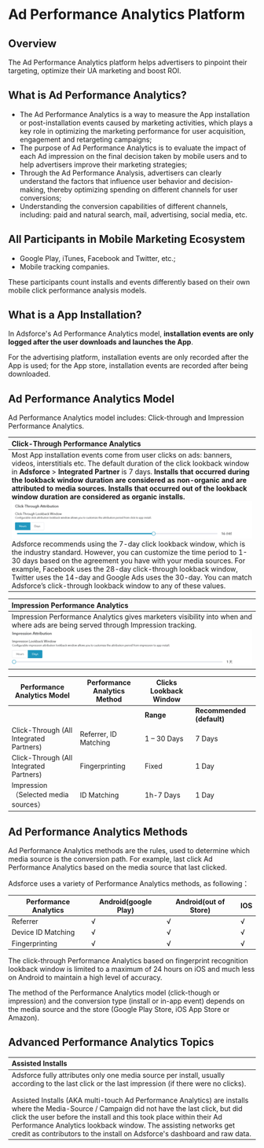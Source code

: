 # Ad Performance Analytics Platform

## Overview

The Ad Performance Analytics platform helps advertisers to pinpoint their targeting, optimize their UA marketing and boost ROI.

What is Ad Performance Analytics?
---------------------------------

- The Ad Performance Analytics is a way to measure the App installation or post-installation events caused by marketing activities, which plays a key role in optimizing the marketing performance for user acquisition, engagement and retargeting campaigns;
- The purpose of Ad Performance Analytics is to evaluate the impact of each Ad impression on the final decision taken by mobile users and to help advertisers improve their marketing strategies;
- Through the Ad Performance Analysis, advertisers can clearly understand the factors that influence user behavior and decision-making, thereby optimizing spending on different channels for user conversions;
- Understanding the conversion capabilities of different channels, including: paid and natural search, mail, advertising, social media, etc.

## All Participants in Mobile Marketing Ecosystem

- Google Play, iTunes, Facebook and Twitter, etc.;
- Mobile tracking companies.

These participants count installs and events differently based on their own mobile click performance analysis models.

What is a App Installation?
---------------------------

In Adsforce's Ad Performance Analytics model, **installation events are only logged after the user downloads and launches the App**.

For the advertising platform, installation events are only recorded after the App is used; for the App store, installation events are recorded after being downloaded.

## Ad Performance Analytics Model

Ad Performance Analytics model includes: Click-through and Impression Performance Analytics.

| Click-Through Performance Analytics                          |
| :----------------------------------------------------------- |
| Most App installation events come from user clicks on ads: banners, videos, interstitials etc. The default duration of the click lookback window in **Adsforce** > **Integrated Partner** is 7 days. **Installs that occurred during the lookback window duration are considered as non-organic and are attributed to media sources. Installs that occurred out of the lookback window duration are considered as organic installs.**<br />![1](1.png)<br />Adsforce recommends using the 7-day click lookback window, which is the industry standard. However, you can customize the time period to 1-30 days based on the agreement you have with your media sources. For example, Facebook uses the 28-day click-through lookback window, Twitter uses the 14-day and Google Ads uses the 30-day. You can match Adsforce’s click-through lookback window to any of these values. |

| Impression Performance Analytics                             |
| :----------------------------------------------------------- |
| Impression Performance Analytics gives marketers visibility into when and where ads are being served through Impression tracking. <br />![2](2.png) |

| **Performance Analytics Model**         | **Performance Analytics Method** | **Clicks Lookback Window** |                           |
| --------------------------------------- | -------------------------------- | -------------------------- | ------------------------- |
|                                         |                                  | **Range**                  | **Recommended (default)** |
| Click-Through (All Integrated Partners) | Referrer, ID Matching            | 1 – 30 Days                | 7 Days                    |
| Click-Through (All Integrated Partners) | Fingerprinting                   | Fixed                      | 1 Day                     |
| Impression（Selected media sources）    | ID Matching                      | 1h-7 Days                  | 1 Day                     |



## Ad Performance Analytics Methods

Ad Performance Analytics methods are the rules, used to determine which media source is the conversion path. For example, last click Ad Performance Analytics based on the media source that last clicked.

Adsforce uses a variety of Performance Analytics methods, as following：

| Performance Analytics | Android(google Play) | Android(out of Store) | IOS  |
| --------------------- | -------------------- | --------------------- | ---- |
| Referrer              | √                    | √                     | √    |
| Device ID Matching    | √                    | √                     | √    |
| Fingerprinting        | √                    | √                     | √    |

The click-through Performance Analytics based on fingerprint recognition lookback window is limited to a maximum of 24 hours on iOS and much less on Android to maintain a high level of accuracy.

The method of the Performance Analytics model (click-though or impression) and the conversion type (install or in-app event) depends on the media source and the store (Google Play Store, iOS App Store or Amazon).

## Advanced Performance Analytics Topics

| Assisted Installs                                            |
| :----------------------------------------------------------- |
| Adsforce fully attributes only one media source per install, usually according to the last click or the last impression (if there were no clicks).<br /><br />Assisted Installs (AKA multi-touch Ad Performance Analytics) are installs where the Media-Source / Campaign did not have the last click, but did click the user before the install and this took place within their Ad Performance Analytics lookback window. The assisting networks get credit as contributors to the install on Adsforce's dashboard and raw data. |



